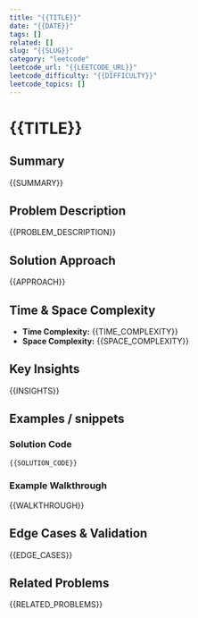 ```yaml
---
title: "{{TITLE}}"
date: "{{DATE}}"
tags: []
related: []
slug: "{{SLUG}}"
category: "leetcode"
leetcode_url: "{{LEETCODE_URL}}"
leetcode_difficulty: "{{DIFFICULTY}}"
leetcode_topics: []
---
```


# {{TITLE}}

## Summary
{{SUMMARY}}

## Problem Description
{{PROBLEM_DESCRIPTION}}

## Solution Approach
{{APPROACH}}

## Time & Space Complexity
- **Time Complexity:** {{TIME_COMPLEXITY}}
- **Space Complexity:** {{SPACE_COMPLEXITY}}

## Key Insights
{{INSIGHTS}}

## Examples / snippets

### Solution Code
```python
{{SOLUTION_CODE}}
```

### Example Walkthrough
{{WALKTHROUGH}}

## Edge Cases & Validation
{{EDGE_CASES}}

## Related Problems
{{RELATED_PROBLEMS}}
```
